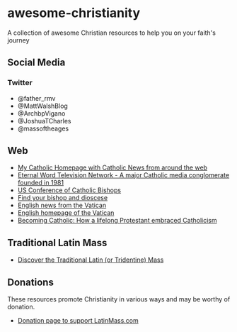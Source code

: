 # awesome-christianity
A collection of awesome Christian resources to help you on your faith's journey

## Social Media

### Twitter

* @father_rmv
* @MattWalshBlog
* @ArchbpVigano
* @JoshuaTCharles
* @massoftheages

## Web

* [My Catholic Homepage with Catholic News from around the web](http://www.mycatholic.com)
* [Eternal Word Television Network - A major Catholic media conglomerate founded in 1981](https://www.ewtn.com)
* [US Conference of Catholic Bishops](https://www.usccb.org)
* [Find your bishop and dioscese](https://www.usccb.org/find-a-bishop-and-diocese)
* [English news from the Vatican](https://www.vaticannews.va/en.html)
* [English homepage of the Vatican](https://www.vatican.va/content/vatican/en.html)
* [Becoming Catholic: How a lifelong Protestant embraced Catholicism](https://www.joshuatcharles.com/becoming-catholic-series)

## Traditional Latin Mass

* [Discover the Traditional Latin (or Tridentine) Mass](https://www.youtube.com/watch?v=xdbwNMYKhw0)

## Donations

These resources promote Christianity in various ways and may be worthy of donation.

* [Donation page to support LatinMass.com](https://www.latinmass.com/donate)